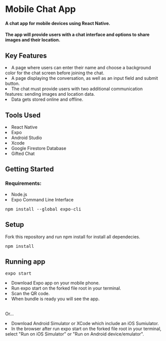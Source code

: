 <h1>Mobile Chat App </h1>
<h4>A chat app for mobile devices using React Native.</h4>
<h4>The app will
provide users with a chat interface and options to share images and their
location.</h4>

<h2>Key Features</h2>
<li>A page where users can enter their name and choose a background color for the chat screen
before joining the chat.</li>
<li>A page displaying the conversation, as well as an input field and submit button.</li>
<li>The chat must provide users with two additional communication features: sending images
and location data.</li>
<li>Data gets stored online and offline.</li>

<h2>Tools Used</h2>
<li>React Native</li>
<li>Expo</li>
<li>Android Studio</li>
<li>Xcode</li>
<li>Google Firestore Database</li>
<li>Gifted Chat</li>

<h2>Getting Started</h2>
<h3>Requirements:</h3>
<li>Node.js</li>
<li>Expo Command Line Interface</li>

<pre>npm install --global expo-cli</pre>

<h2>Setup</h2>
Fork this repository and run npm install for install all dependecies.

<pre>npm install</pre>

 <h2>Running app</h2>

<pre>expo start</pre>

<li>Download Expo app on your mobile phone.</li> 
<li>Run expo start on the forked file root in your terminal.</li> 
<li>Scan the QR code.</li> 
<li>When bundle is ready you will see the app.</li>
<br>
<p>Or...</p>
<li>Download Android Simulator or XCode which include an iOS Sumiulator.</li> 
<li>In the browser after run expo start on the forked file root in your terminal, select "Run on iOS Simulator" or "Run on Android device/emulator".</li>


